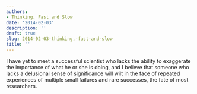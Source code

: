 ```yaml
---
authors:
- Thinking, Fast and Slow
date: '2014-02-03'
description: ''
draft: true
slug: 2014-02-03-thinking,-fast-and-slow
title: ''
---
```

I have yet to meet a successful scientist who lacks the ability to exaggerate the importance of what he or she is doing, and I believe that someone who lacks a delusional sense of significance will wilt in the face of repeated experiences of multiple small failures and rare successes, the fate of most researchers.



